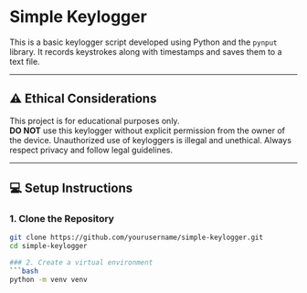 # Simple Keylogger

This is a basic keylogger script developed using Python and the `pynput` library. It records keystrokes along with timestamps and saves them to a text file.  

---

## ⚠️ **Ethical Considerations**
This project is for educational purposes only.  
**DO NOT** use this keylogger without explicit permission from the owner of the device. Unauthorized use of keyloggers is illegal and unethical. Always respect privacy and follow legal guidelines.  

---

## 💻 **Setup Instructions**

### 1. Clone the Repository  
```bash
git clone https://github.com/yourusername/simple-keylogger.git
cd simple-keylogger

### 2. Create a virtual environment
```bash 
python -m venv venv
